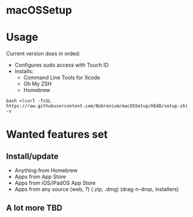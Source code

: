 # macOSSetup

# Usage
Current version does in orded:
- Configures sudo access with Touch ID
- Installs: 
  - Command Line Tools for Xcode
  - Oh My ZSH
  - Homebrew


```shell
bash <(curl -fsSL https://raw.githubusercontent.com/Bobronium/macOSSetup/HEAD/setup.sh) -v
```

# Wanted features set
## Install/update
- Anything from Homebrew
- Apps from App Store
- Apps from iOS/iPadOS App Store
- Apps from any source (web, ?) (.zip, .dmg) (drag-n-drop, installers)

## A lot more TBD
